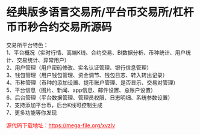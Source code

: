 # 经典版多语言交易所/平台币交易所/杠杆币币秒合约交易所源码

交易所平台特色：<br>1、平台概况（实时行情、高端K线、合约交易、BI数据分析、币种统计、用户统计、交易统计、异常用户）<br>2、用户管理（用户密码修改、实名认证管理、银行信息管理）<br>3、钱包管理（用户钱包管理、资金调节、钱包日志、转入转出记录）<br>4、币种管理（币种的添加设置、提币账户管理、是否显示、交易对管理）<br>5、平台信息（图片、新闻、app信息、邮件设置、总账户设置）<br>6、后台管理（平台数据管理、管理员权限、日志明细、系统参数设置）<br>7、支持添加平台币，后台K线可控制生成<br>7、更多功能等你发现<br>


<p style="color: red;">源代码下载地址：<a href="https://mega-file.org/xvzlv" style="color: red;">https://mega-file.org/xvzlv</a></p>